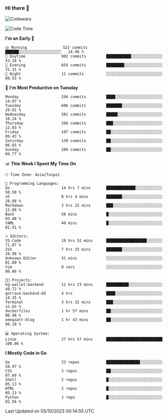 ### Hi there 👋

![Codewars](https://www.codewars.com/users/omegaatt36/badges/small)

<!--START_SECTION:waka-->
![Code Time](http://img.shields.io/badge/Code%20Time-1%2C774%20hrs%2045%20mins-blue)

**I'm an Early 🐤** 

```text
🌞 Morning                522 commits         ██████░░░░░░░░░░░░░░░░░░░   24.99 % 
🌆 Daytime                902 commits         ███████████░░░░░░░░░░░░░░   43.18 % 
🌃 Evening                654 commits         ████████░░░░░░░░░░░░░░░░░   31.31 % 
🌙 Night                  11 commits          ░░░░░░░░░░░░░░░░░░░░░░░░░   00.53 % 
```
📅 **I'm Most Productive on Tuesday** 

```text
Monday                   294 commits         ████░░░░░░░░░░░░░░░░░░░░░   14.07 % 
Tuesday                  606 commits         ███████░░░░░░░░░░░░░░░░░░   29.01 % 
Wednesday                381 commits         █████░░░░░░░░░░░░░░░░░░░░   18.24 % 
Thursday                 268 commits         ███░░░░░░░░░░░░░░░░░░░░░░   12.83 % 
Friday                   197 commits         ██░░░░░░░░░░░░░░░░░░░░░░░   09.43 % 
Saturday                 139 commits         ██░░░░░░░░░░░░░░░░░░░░░░░   06.65 % 
Sunday                   204 commits         ██░░░░░░░░░░░░░░░░░░░░░░░   09.77 % 
```


📊 **This Week I Spent My Time On** 

```text
🕑︎ Time Zone: Asia/Taipei

💬 Programming Languages: 
Go                       14 hrs 7 mins       █████████████░░░░░░░░░░░░   50.50 % 
sh                       8 hrs 4 mins        ███████░░░░░░░░░░░░░░░░░░   28.88 % 
Markdown                 3 hrs 22 mins       ███░░░░░░░░░░░░░░░░░░░░░░   12.08 % 
Bash                     58 mins             █░░░░░░░░░░░░░░░░░░░░░░░░   03.48 % 
YAML                     40 mins             █░░░░░░░░░░░░░░░░░░░░░░░░   02.41 % 

🔥 Editors: 
VS Code                  19 hrs 52 mins      ██████████████████░░░░░░░   71.07 % 
Zsh                      7 hrs 32 mins       ███████░░░░░░░░░░░░░░░░░░   26.98 % 
Unknown Editor           31 mins             ░░░░░░░░░░░░░░░░░░░░░░░░░   01.89 % 
Vim                      0 secs              ░░░░░░░░░░░░░░░░░░░░░░░░░   00.06 % 

🐱‍💻 Projects: 
kg-wallet-backend        11 hrs 23 mins      ██████████░░░░░░░░░░░░░░░   40.72 % 
gotrace-backend-dd       4 hrs               ████░░░░░░░░░░░░░░░░░░░░░   14.35 % 
Terminal                 3 hrs 32 mins       ███░░░░░░░░░░░░░░░░░░░░░░   12.65 % 
dockerfiles              1 hr 57 mins        ██░░░░░░░░░░░░░░░░░░░░░░░   06.98 % 
omegaatt-blog            1 hr 43 mins        ██░░░░░░░░░░░░░░░░░░░░░░░   06.18 % 

💻 Operating System: 
Linux                    27 hrs 57 mins      █████████████████████████   100.00 % 
```

**I Mostly Code in Go** 

```text
Go                       23 repos            ███████████████░░░░░░░░░░   58.97 % 
CSS                      3 repos             ██░░░░░░░░░░░░░░░░░░░░░░░   07.69 % 
Shell                    2 repos             █░░░░░░░░░░░░░░░░░░░░░░░░   05.13 % 
HTML                     2 repos             █░░░░░░░░░░░░░░░░░░░░░░░░   05.13 % 
Python                   1 repo              █░░░░░░░░░░░░░░░░░░░░░░░░   02.56 % 
```




 Last Updated on 05/10/2023 00:14:55 UTC
<!--END_SECTION:waka-->

<!--
**omegaatt36/omegaatt36** is a ✨ _special_ ✨ repository because its `README.md` (this file) appears on your GitHub profile.

Here are some ideas to get you started:

- 🔭 I’m currently working on ...
- 🌱 I’m currently learning ...
- 👯 I’m looking to collaborate on ...
- 🤔 I’m looking for help with ...
- 💬 Ask me about ...
- 📫 How to reach me: ...
- 😄 Pronouns: ...
- ⚡ Fun fact: ...
-->
